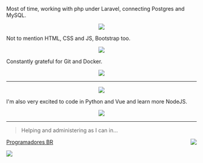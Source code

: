 Most of time, working with php under Laravel, connecting Postgres and MySQL.

<p align="center">
    <img src="https://skillicons.dev/icons?i=php,laravel,postgres,mysql">
</p>

Not to mention HTML, CSS and JS, Bootstrap too.

<p align="center">
    <img src="https://skillicons.dev/icons?i=html,css,js,bootstrap">
</p>

Constantly grateful for Git and Docker.

<p align="center">
 <img src="https://skillicons.dev/icons?i=git,docker&theme=dark">
</p>

---

<p align="center">
	<img src="https://github-readme-stats.vercel.app/api/top-langs/?username=Scemist&layout=compact&langs_count=6&hide=hack">
</p>

I'm also very excited to code in Python and Vue and learn more NodeJS.

<p align="center">
    <img src="https://skillicons.dev/icons?i=python,vue,nodejs&theme=dark">
</p>

---

> Helping and administering as I can in...

<img align="right" src="https://skillicons.dev/icons?i=discord">

[Programadores BR](https://discord.gg/486UwAfUPa)


<a href="https://discord.gg/486UwAfUPa" rel="nofollow">
    <img src="https://camo.githubusercontent.com/ea149a490b1a0d11c4002e117cda11797a43495eae7cb53ac99a066c476c1bc0/68747470733a2f2f696d672e736869656c64732e696f2f646973636f72642f373535343833353037363938313732303435" data-canonical-src="https://img.shields.io/discord/755483507698172045" style="max-width: 100%;">
</a>




<!--
Here are some ideas to get you started:
 
- 🔭 I’m currently working on ...
- 🌱 I’m currently learning ...
- 👯 I’m looking to collaborate on ...
- 🤔 I’m looking for help with ...
- 💬 Ask me about ...
- 📫 How to reach me: ...
- 😄 Pronouns: ...
- ⚡ Fun fact: ...
-->
